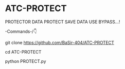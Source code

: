 # ATC-PROTECT
PROTECTOR  DATA PROTECT SAVE DATA USE BYPASS...!

-Commands-/👇

git clone https://github.com/BaSir-404/ATC-PROTECT

cd ATC-PROTECT

python PROTECT.py
